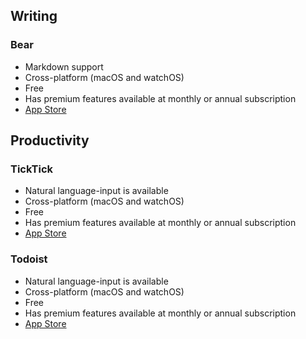## Writing
### Bear
- Markdown support
- Cross-platform (macOS and watchOS)
- Free
- Has premium features available at monthly or annual subscription
- [App Store](https://apps.apple.com/us/app/bear/id1016366447)

## Productivity
### TickTick
- Natural language-input is available
- Cross-platform (macOS and watchOS)
- Free
- Has premium features available at monthly or annual subscription
- [App Store](https://apps.apple.com/us/app/ticktick-things-tasks-to-do/id626144601)

### Todoist
- Natural language-input is available
- Cross-platform (macOS and watchOS)
- Free
- Has premium features available at monthly or annual subscription
- [App Store](https://apps.apple.com/us/app/todoist-to-do-list-tasks/id572688855)